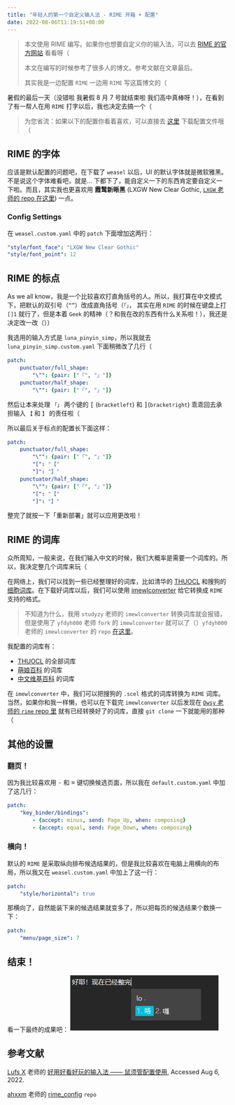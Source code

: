 ```yaml
---
title: "年轻人的第一个自定义输入法 - RIME 开箱 + 配置"
date: 2022-08-06T11:19:51+08:00
---
```


> 本文使用 RIME 编写。如果你也想要自定义你的输入法，可以去 [RIME 的官方网站](https://rime.im) 看看呀（ 
> 
> 本文在编写的时候参考了很多人的博文。参考文献在文章最后。
>
> 其实我是一边配置 `RIME` 一边用 `RIME` 写这篇博文的（


暑假的最后一天（没错啦 我暑假 8 月 7 号就结束啦 我们高中真棒呀！），在看到了有一帮人在用 `RIME` 打字以后，我也决定去搞一个（

> 为您省流：如果以下的配置你看着喜欢，可以直接去 [这里](https://github.com/franci-e/misc/tree/main/RRime/) 下载配置文件哦（

## RIME 的字体
应该是默认配置的问题吧，在下载了 `weasel` 以后，UI 的默认字体就是微软雅黑。不是说这个字体难看吧，就是... 下都下了，能自定义一下的东西肯定要自定义一下啦。而且，其实我也更喜欢用 **霞鹜新晰黑** (LXGW New Clear Gothic, [`LXGW` 老师的 repo 在这里](https://github.com/lxgw/LxgwNewClearGothic)) 一点。

<!-- ### Font patching
因为， emm...，思源黑体的英文不是说它不好看吧，主要是我更习惯用等宽字体一点（`jiu'xiang'zhe'yang`）所以，在简单看了一下 [`RIME` 的把玩指南（雾）](https://github.com/rime/home/wiki/CustomizationGuide) 以后，我惊奇地发现：`RIME` 好像只能全局使用一个字体耶—— [^onlyOneFont]（脑子宕机.jpg）

所以，我打算 `patch` 一下字体，把我比较喜欢的 `Source Code Pro` 字体和 **霞鹜新晰黑** 组合到一起，达到中文字体是霞鹜新晰黑，英文字体是 `Source Code Pro` 的效果（

然后，我就 Google 了一下 `Source Code Pro Noto Sans`，然后就找到了日本的一位老师的博文：[Source Code Pro と Noto Sans JP を組み合わせてフォントをつくりました](https://seeorder.hatenablog.com/entry/2020/12/13/190107)。凭借我城乡结合部水平的日语（that is, 只看的懂汉字），我大概知道了这位老师是使用 `Python` 的 `fontforge` 包把这两个字体 `patch` 到一起的。（源码在 [这边](https://github.com/mshioda/relaxed-typing-mono-jp/blob/main/script.py)）所以我大概改了一下代码，然后硬是把 `Source Code Pro` 和 **霞鹜新晰黑** `patch` 到了一起，叫做 `Source Code Patched New Clear Gothic`（可以在 [我的 GitHub](https://github.com/franci-e/misc/rime/blob/main/SSCPro_LXGWNCGothic.ttf) 上下载哦） -->

### Config Settings
在 `weasel.custom.yaml` 中的 `patch` 下面增加这两行：
```yaml
"style/font_face": "LXGW New Clear Gothic"
"style/font_point": 12
```

## RIME 的标点
As we all know，我是一个比较喜欢打直角括号的人。所以，我打算在中文模式下，把默认的双引号（`“”`）改成直角括号（`「」`， 其实在用 `RIME` 的时候在键盘上打 `[]1` 就行了，但是本着 `Geek` 的精神（？和我在改的东西有什么关系啦！），我还是决定改一改（））

我选用的输入方式是 `luna_pinyin_simp`，所以我就去 `luna_pinyin_simp.custom.yaml` 下面稍微改了几行（
```yaml
patch:
    punctuator/full_shape: 
        "\"": {pair: ["「", "」"]}
    punctuator/half_shape:
        "\"": {pair: ["「", "」"]}
```

然后让本来处理 `「」` 两个键的 <kbd>[</kbd> (`bracketleft`) 和 <kbd>]</kbd>(`bracketright`) 乖乖回去承担输入 `【` 和 `】` 的责任啦（

所以最后关于标点的配置长下面这样：

```yaml
patch:
    punctuator/full_shape: 
        "\"": {pair: ["「", "」"]}
        "[": "【"
        "]": "】"
    punctuator/half_shape:
        "\"": {pair: ["「", "」"]}
        "[": "【"
        "]": "】"
```

整完了就按一下「重新部署」就可以应用更改啦！

## RIME 的词库
众所周知，一般来说，在我们输入中文的时候，我们大概率是需要一个词库的。所以，我决定整几个词库来玩（

在网络上，我们可以找到一些已经整理好的词库，比如清华的 [THUOCL](https://github.com/thunlp/THUOCL) 和搜狗的 [细胞词库](https://pinyin.sogou.com/dict/)。在下载好词库以后，我们可以使用 [imewlconverter](https://github.com/studyzy/imewlconverter) 给它转换成 `RIME` 支持的格式。

> 不知道为什么，我用 `studyzy` 老师的 `imewlconverter` 转换词库就会报错，但是使用了 `yfdyh000` 老师 `fork` 的 `imewlconverter` 就可以了（）`yfdyh000` 老师的 `imewlconverter` 的 `repo` [在这里](https://github.com/yfdyh000/imewlconverter)。

我配置的词库有：
- [THUOCL](https://github.com/thunlp/THUOCL) 的全部词库
- [萌娘百科](https://moegirl.org.cn/) 的词库
- [中文维基百科](https://zh.wikipedia.org/) 的词库 

在 `imewlconverter` 中，我们可以把搜狗的 `.scel` 格式的词库转换为 `RIME` 词库。当然，如果你和我一样懒，也可以在下载完 `imewlconverter` 以后发现在 [`Dwsy` 老师的 `rime` repo 里](https://github.com/Dwsy/rime) 就有已经转换好了的词库，直接 `git clone` 一下就能用的那种（

## 其他的设置
### 翻页！
因为我比较喜欢用 <kbd>-</kbd> 和 <kbd>=</kbd> 键切换候选页面，所以我在 `default.custom.yaml` 中加了这几行：
```yaml
patch:
    "key_binder/bindings":
        - {accept: minus, send: Page_Up, when: composing}
        - {accept: equal, send: Page_Down, when: composing}
```
### 横向！
默认的 `RIME` 是采取纵向排布候选结果的，但是我比较喜欢在电脑上用横向的布局，所以我又在 `weasel.custom.yaml` 中加上了这一行：
```yaml
patch:
    "style/horizontal": true
```

那横向了，自然能装下来的候选结果就变多了，所以把每页的候选结果个数换一下：
```yaml
patch:
    "menu/page_size": 7
```
## 结束！
看一下最终的成果吧：
![Final Picture](rimeSettings.png)

## 参考文献
[Lufs X](https://isteed.cc/) 老师的 [好用好看好玩的输入法 —— 鼠须管配置使用](https://blog.isteed.cc/post/squirrel-customization-2022/), Accessed Aug 6, 2022.

[ahxxm](https://github.com/ahxxm) 老师的 [rime_config](https://github.com/ahxxm/rime_config) `repo`

<!-- [^onlyOneFont]: 也有可能是我看错了，或者是我太菜了不知道怎么改（ -->

